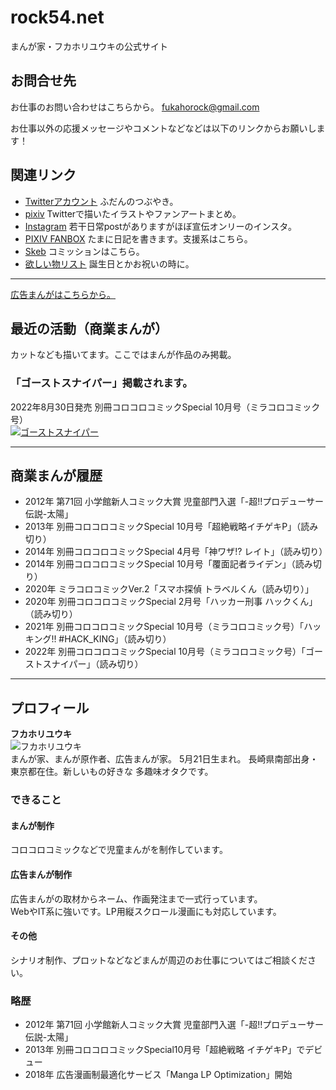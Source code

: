 # rock54.net

まんが家・フカホリユウキの公式サイト

## お問合せ先
お仕事のお問い合わせはこちらから。
[fukahorock@gmail.com](mailto:fukahorock@gmail.com)

お仕事以外の応援メッセージやコメントなどなどは以下のリンクからお願いします！

## 関連リンク
- [Twitterアカウント](https://twitter.com/fukahorock) ふだんのつぶやき。
- [pixiv](https://www.pixiv.net/users/850844) Twitterで描いたイラストやファンアートまとめ。
- [Instagram](https://www.instagram.com/fukahorock/) 若干日常postがありますがほぼ宣伝オンリーのインスタ。
- [PIXIV FANBOX](https://fukahorock.fanbox.cc/) たまに日記を書きます。支援系はこちら。
- [Skeb](https://skeb.jp/@fukahorock) コミッションはこちら。
- [欲しい物リスト](https://www.amazon.jp/hz/wishlist/ls/2BK8YXD9QA6TH) 誕生日とかお祝いの時に。

- - -
[広告まんがはこちらから。](https://admanga.rock54.net/) 

## 最近の活動（商業まんが）
カットなども描いてます。ここではまんが作品のみ掲載。


### 「ゴーストスナイパー」掲載されます。
2022年8月30日発売 別冊コロコロコミックSpecial 10月号（ミラコロコミック号）  
[![ゴーストスナイパー](https://rock54website.s3.ap-northeast-1.amazonaws.com/news/202208_miracoro_sniper.jpg "ゴーストスナイパー")](https://amzn.to/3vVJ7Mz)


- - -

## 商業まんが履歴
- 2012年 第71回 小学館新人コミック大賞 児童部門入選「-超!!プロデューサー伝説-太陽」
- 2013年 別冊コロコロコミックSpecial 10月号「超絶戦略イチゲキP」（読み切り）
- 2014年 別冊コロコロコミックSpecial 4月号「神ワザ!? レイト」（読み切り）
- 2014年 別冊コロコロコミックSpecial 10月号「覆面記者ライデン」（読み切り）
- 2020年 ミラコロコミックVer.2「スマホ探偵 トラベルくん（読み切り）」
- 2020年 別冊コロコロコミックSpecial 2月号「ハッカー刑事 ハックくん」（読み切り）
- 2021年 別冊コロコロコミックSpecial 10月号（ミラコロコミック号）「ハッキング!! #HACK_KING」（読み切り）
- 2022年 別冊コロコロコミックSpecial 10月号（ミラコロコミック号）「ゴーストスナイパー」（読み切り）

- - -

## プロフィール
**フカホリユウキ**  
![フカホリユウキ](https://rock54website.s3.ap-northeast-1.amazonaws.com/profile.png "プロフィール")  
まんが家、まんが原作者、広告まんが家。 5月21日生まれ。
長崎県南部出身・東京都在住。新しいもの好きな 多趣味オタクです。

### できること
#### まんが制作
コロコロコミックなどで児童まんがを制作しています。

#### 広告まんが制作
広告まんがの取材からネーム、作画発注まで一式行っています。  
WebやIT系に強いです。LP用縦スクロール漫画にも対応しています。

#### その他
シナリオ制作、プロットなどなどまんが周辺のお仕事についてはご相談ください。


### 略歴
- 2012年 第71回 小学館新人コミック大賞 児童部門入選「-超!!プロデューサー伝説-太陽」
- 2013年 別冊コロコロコミックSpecial10月号「超絶戦略 イチゲキP」でデビュー
- 2018年 広告漫画制最適化サービス「Manga LP Optimization」開始
